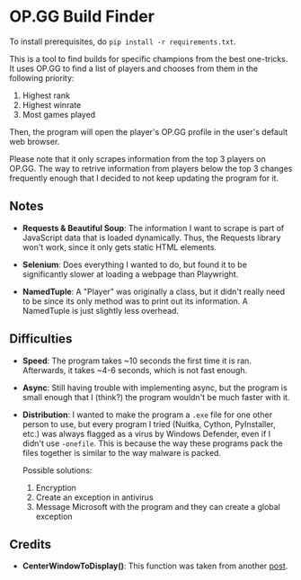# OP.GG Build Finder

To install prerequisites, do `pip install -r requirements.txt`.

This is a tool to find builds for specific champions from the best one-tricks. It uses OP.GG to find a list of players and chooses from them in the following priority:

1. Highest rank
2. Highest winrate
3. Most games played

Then, the program will open the player's OP.GG profile in the user's default web browser.

Please note that it only scrapes information from the top 3 players on OP.GG. The way to retrive information from players below the top 3 changes frequently enough that I decided to not keep updating the program for it.

## Notes

* **Requests & Beautiful Soup**: The information I want to scrape is part of JavaScript data that is loaded dynamically. Thus, the Requests library won't work, since it only gets static HTML elements.

* **Selenium**: Does everything I wanted to do, but found it to be significantly slower at loading a webpage than Playwright.

* **NamedTuple**: A "Player" was originally a class, but it didn't really need to be since its only method was to print out its information. A NamedTuple is just slightly less overhead.

## Difficulties

* **Speed**: The program takes ~10 seconds the first time it is ran. Afterwards, it takes ~4-6 seconds, which is not fast enough.

* **Async**: Still having trouble with implementing async, but the program is small enough that I (think?) the program wouldn't be much faster with it.

* **Distribution**: I wanted to make the program a `.exe` file for one other person to use, but every program I tried (Nuitka, Cython, PyInstaller, etc.) was always flagged as a virus by Windows Defender, even if I didn't use `-onefile`. This is because the way these programs pack the files together is similar to the way malware is packed.

    Possible solutions:
    1. Encryption
    2. Create an exception in antivirus
    3. Message Microsoft with the program and they can create a global exception

## Credits

* **CenterWindowToDisplay()**: This function was taken from another [post](https://github.com/TomSchimansky/CustomTkinter/discussions/1820).
